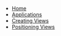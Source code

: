 * [Home](/)
* [Applications](applications.md)
* [Creating Views](views.md)
* [Positioning Views](positioning.md)
